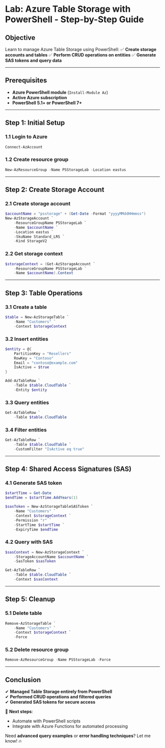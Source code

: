 # **Lab: Azure Table Storage with PowerShell - Step-by-Step Guide**

## **Objective**
Learn to manage Azure Table Storage using PowerShell:
✅ **Create storage accounts and tables**
✅ **Perform CRUD operations on entities**
✅ **Generate SAS tokens and query data**

---

## **Prerequisites**
- **Azure PowerShell module** (`Install-Module Az`)
- **Active Azure subscription**
- **PowerShell 5.1+ or PowerShell 7+**

---

## **Step 1: Initial Setup**

### **1.1 Login to Azure**
```powershell
Connect-AzAccount
```

### **1.2 Create resource group**
```powershell
New-AzResourceGroup -Name PSStorageLab -Location eastus
```

---

## **Step 2: Create Storage Account**

### **2.1 Create storage account**
```powershell
$accountName = "psstorage" + (Get-Date -Format "yyyyMMddHHmmss")
New-AzStorageAccount `
    -ResourceGroupName PSStorageLab `
    -Name $accountName `
    -Location eastus `
    -SkuName Standard_LRS `
    -Kind StorageV2
```

### **2.2 Get storage context**
```powershell
$storageContext = (Get-AzStorageAccount `
    -ResourceGroupName PSStorageLab `
    -Name $accountName).Context
```

---

## **Step 3: Table Operations**

### **3.1 Create a table**
```powershell
$table = New-AzStorageTable `
    -Name "Customers" `
    -Context $storageContext
```

### **3.2 Insert entities**
```powershell
$entity = @{
    PartitionKey = "Resellers"
    RowKey = "Contoso"
    Email = "contoso@example.com"
    IsActive = $true
}

Add-AzTableRow `
    -Table $table.CloudTable `
    -Entity $entity
```

### **3.3 Query entities**
```powershell
Get-AzTableRow `
    -Table $table.CloudTable
```

### **3.4 Filter entities**
```powershell
Get-AzTableRow `
    -Table $table.CloudTable `
    -CustomFilter "IsActive eq true"
```

---

## **Step 4: Shared Access Signatures (SAS)**

### **4.1 Generate SAS token**
```powershell
$startTime = Get-Date
$endTime = $startTime.AddYears(1)

$sasToken = New-AzStorageTableSASToken `
    -Name "Customers" `
    -Context $storageContext `
    -Permission "r" `
    -StartTime $startTime `
    -ExpiryTime $endTime
```

### **4.2 Query with SAS**
```powershell
$sasContext = New-AzStorageContext `
    -StorageAccountName $accountName `
    -SasToken $sasToken

Get-AzTableRow `
    -Table $table.CloudTable `
    -Context $sasContext
```

---

## **Step 5: Cleanup**

### **5.1 Delete table**
```powershell
Remove-AzStorageTable `
    -Name "Customers" `
    -Context $storageContext `
    -Force
```

### **5.2 Delete resource group**
```powershell
Remove-AzResourceGroup -Name PSStorageLab -Force
```

---

## **Conclusion**
✔ **Managed Table Storage entirely from PowerShell**  
✔ **Performed CRUD operations and filtered queries**  
✔ **Generated SAS tokens for secure access**  

🚀 **Next steps**:  
- Automate with PowerShell scripts  
- Integrate with Azure Functions for automated processing  

Need **advanced query examples** or **error handling techniques**? Let me know! 🔥

